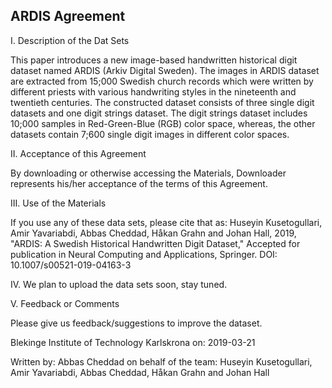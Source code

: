 ## ARDIS Agreement

I. Description of the Dat Sets

This paper introduces a new image-based handwritten historical digit dataset named ARDIS (Arkiv Digital Sweden). The images in ARDIS dataset are extracted from 15;000 Swedish church records which were written
by different priests with various handwriting styles in the nineteenth and twentieth centuries. The constructed dataset consists of three single digit datasets and one digit strings dataset. The digit strings 
dataset includes 10;000 samples in Red-Green-Blue (RGB) color space, whereas, the other datasets contain 7;600 single digit images in different color spaces.


II.  Acceptance of this Agreement

By downloading or otherwise accessing the Materials, Downloader represents his/her acceptance of the terms of this Agreement.

III. Use of the Materials

If you use any of these data sets, please cite that as:
Huseyin Kusetogullari, Amir Yavariabdi, Abbas Cheddad, Håkan Grahn and Johan Hall, 2019, "ARDIS: A Swedish Historical Handwritten Digit Dataset," Accepted for publication in Neural Computing and Applications, Springer.
DOI: 10.1007/s00521-019-04163-3


IV.
We plan to upload the data sets soon, stay tuned. 



V. Feedback or Comments

Please give us feedback/suggestions to improve the dataset.


Blekinge Institute of Technology
Karlskrona on: 2019-03-21

Written by:
Abbas Cheddad on behalf of the team:
Huseyin Kusetogullari, Amir Yavariabdi, Abbas Cheddad, Håkan Grahn and Johan Hall
